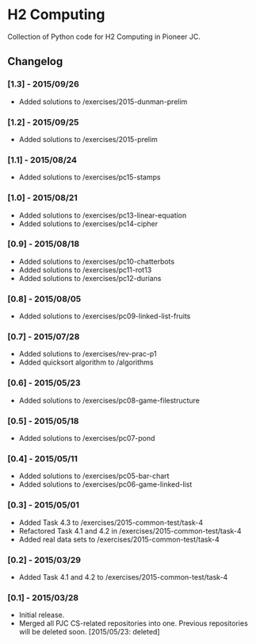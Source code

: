 # H2 Computing
Collection of Python code for H2 Computing in Pioneer JC.

## Changelog

### [1.3] - 2015/09/26
- Added solutions to /exercises/2015-dunman-prelim

### [1.2] - 2015/09/25
- Added solutions to /exercises/2015-prelim

### [1.1] - 2015/08/24
- Added solutions to /exercises/pc15-stamps

### [1.0] - 2015/08/21
- Added solutions to /exercises/pc13-linear-equation
- Added solutions to /exercises/pc14-cipher

### [0.9] - 2015/08/18
- Added solutions to /exercises/pc10-chatterbots
- Added solutions to /exercises/pc11-rot13
- Added solutions to /exercises/pc12-durians

### [0.8] - 2015/08/05
- Added solutions to /exercises/pc09-linked-list-fruits

### [0.7] - 2015/07/28
- Added solutions to /exercises/rev-prac-p1
- Added quicksort algorithm to /algorithms

### [0.6] - 2015/05/23
- Added solutions to /exercises/pc08-game-filestructure

### [0.5] - 2015/05/18
- Added solutions to /exercises/pc07-pond

### [0.4] - 2015/05/11
- Added solutions to /exercises/pc05-bar-chart
- Added solutions to /exercises/pc06-game-linked-list

### [0.3] - 2015/05/01
- Added Task 4.3 to /exercises/2015-common-test/task-4
- Refactored Task 4.1 and 4.2 in /exercises/2015-common-test/task-4
- Added real data sets to /exercises/2015-common-test/task-4

### [0.2] - 2015/03/29
- Added Task 4.1 and 4.2 to /exercises/2015-common-test/task-4

### [0.1] - 2015/03/28
- Initial release.
- Merged all PJC CS-related repositories into one. Previous repositories will
be deleted soon.
[2015/05/23: deleted]
